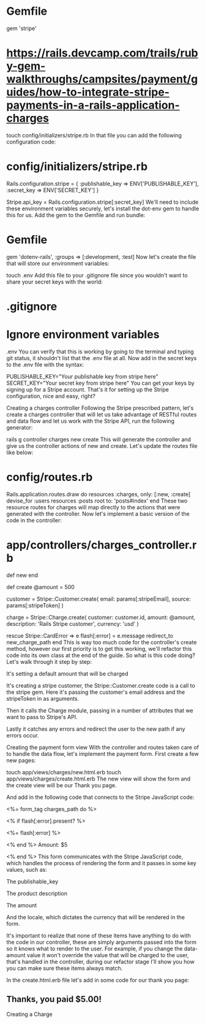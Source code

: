 # Gemfile

gem 'stripe'


# https://rails.devcamp.com/trails/ruby-gem-walkthroughs/campsites/payment/guides/how-to-integrate-stripe-payments-in-a-rails-application-charges

touch config/initializers/stripe.rb
In that file you can add the following configuration code:

# config/initializers/stripe.rb

Rails.configuration.stripe = {
  :publishable_key => ENV['PUBLISHABLE_KEY'],
  :secret_key      => ENV['SECRET_KEY']
}

Stripe.api_key = Rails.configuration.stripe[:secret_key]
We'll need to include these environment variables securely, let's install the dot-env gem to handle this for us. Add the gem to the Gemfile and run bundle:

# Gemfile

gem 'dotenv-rails', :groups => [:development, :test]
Now let's create the file that will store our environment variables:

touch .env
Add this file to your .gitignore file since you wouldn't want to share your secret keys with the world:

# .gitignore

# Ignore environment variables
.env
You can verify that this is working by going to the terminal and typing git status, it shouldn't list that the .env file at all. Now add in the secret keys to the .env file with the syntax:

PUBLISHABLE_KEY="Your publishable key from stripe here"
SECRET_KEY="Your secret key from stripe here"
You can get your keys by signing up for a Stripe account. That's it for setting up the Stripe configuration, nice and easy, right?

Creating a charges controller
Following the Stripe prescribed pattern, let's create a charges controller that will let us take advantage of RESTful routes and data flow and let us work with the Stripe API, run the following generator:

rails g controller charges new create
This will generate the controller and give us the controller actions of new and create. Let's update the routes file like below:

# config/routes.rb

Rails.application.routes.draw do
  resources :charges, only: [:new, :create]
  devise_for :users
  resources :posts
  root to: 'posts#index'
end
These two resource routes for charges will map directly to the actions that were generated with the controller. Now let's implement a basic version of the code in the controller:

# app/controllers/charges_controller.rb

def new
end

def create
  @amount = 500

  customer = Stripe::Customer.create(
    email: params[:stripeEmail],
    source: params[:stripeToken]
  )

  charge = Stripe::Charge.create(
    customer: customer.id,
    amount: @amount,
    description: 'Rails Stripe customer',
    currency: 'usd'
  )

rescue Stripe::CardError => e
  flash[:error] = e.message
  redirect_to new_charge_path
end
This is way too much code for the controller's create method, however our first priority is to get this working, we'll refactor this code into its own class at the end of the guide. So what is this code doing? Let's walk through it step by step:

It's setting a default amount that will be charged

It's creating a stripe customer, the Stripe::Customer.create code is a call to the stripe gem. Here it's passing the customer's email address and the stripeToken in as arguments.

Then it calls the Charge module, passing in a number of attributes that we want to pass to Stripe's API.

Lastly it catches any errors and redirect the user to the new path if any errors occur.

Creating the payment form view
With the controller and routes taken care of to handle the data flow, let's implement the payment form. First create a few new pages:

touch app/views/charges/new.html.erb
touch app/views/charges/create.html.erb
The new view will show the form and the create view will be our Thank you page.

And add in the following code that connects to the Stripe JavaScript code:

<!-- app/views/charges/new.html.erb -->

<%= form_tag charges_path do %>
  <article>
    <% if flash[:error].present? %>
      <div id="error_explanation">
        <p><%= flash[:error] %></p>
      </div>
    <% end %>
    <label class="amount">
      <span>Amount: $5</span>
    </label>
  </article>

  <script src="https://checkout.stripe.com/checkout.js" class="stripe-button"
          data-key="<%= Rails.configuration.stripe[:publishable_key] %>"
          data-description="A month's subscription"
          data-amount="500"
          data-locale="auto"></script>
<% end %>
This form communicates with the Stripe JavaScript code, which handles the process of rendering the form and it passes in some key values, such as:

The publishable_key

The product description

The amount

And the locale, which dictates the currency that will be rendered in the form.

It's important to realize that none of these items have anything to do with the code in our controller, these are simply arguments passed into the form so it knows what to render to the user. For example, if you change the data-amount value it won't override the value that will be charged to the user, that's handled in the controller, during our refactor stage I'll show you how you can make sure these items always match.

In the create.html.erb file let's add in some code for our thank you page:

<!-- app/views/charges/create.html.erb -->

<h2>Thanks, you paid <strong>$5.00</strong>!</h2>
Creating a Charge